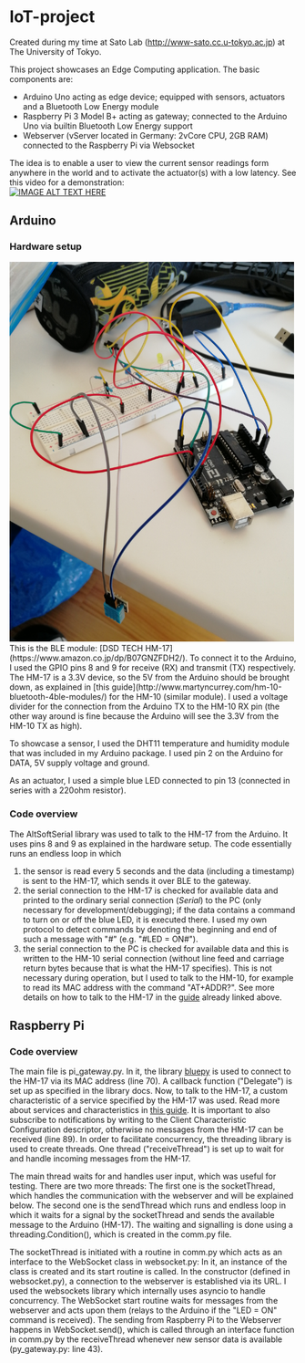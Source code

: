 # IoT-project
Created during my time at Sato Lab (http://www-sato.cc.u-tokyo.ac.jp) at The University of Tokyo.

This project showcases an Edge Computing application. The basic components are:
* Arduino Uno acting as edge device; equipped with sensors, actuators and a Bluetooth Low Energy module
* Raspberry Pi 3 Model B+ acting as gateway; connected to the Arduino Uno via builtin Bluetooth Low Energy support
* Webserver (vServer located in Germany: 2vCore CPU, 2GB RAM) connected to the Raspberry Pi via Websocket

The idea is to enable a user to view the current sensor readings form anywhere in the world and to activate the actuator(s) with a low latency.
See this video for a demonstration:  
[![IMAGE ALT TEXT HERE](https://img.youtube.com/vi/Lw-rmpPToWY/0.jpg)](https://www.youtube.com/watch?v=Lw-rmpPToWY)

## Arduino
### Hardware setup
<img src="https://github.com/oli415/IoT-project/blob/master/Arduino_Hardware.jpg" width="500">
This is the BLE module: [DSD TECH HM-17](https://www.amazon.co.jp/dp/B07GNZFDH2/).
To connect it to the Arduino, I used the GPIO pins 8 and 9 for receive (RX) and transmit (TX) respectively. The HM-17 is a 3.3V device, so the 5V from the Arduino should be brought down, as explained in [this guide](http://www.martyncurrey.com/hm-10-bluetooth-4ble-modules/) for the HM-10 (similar module). I used a voltage divider for the connection from the Arduino TX to the HM-10 RX pin (the other way around is fine because the Arduino will see the 3.3V from the HM-10 TX as high).

To showcase a sensor, I used the DHT11 temperature and humidity module that was included in my Arduino package. I used pin 2 on the Arduino for DATA, 5V supply voltage and ground.

As an actuator, I used a simple blue LED connected to pin 13 (connected in series with a 220ohm resistor).

### Code overview

The AltSoftSerial library was used to talk to the HM-17 from the Arduino. It uses pins 8 and 9 as explained in the hardware setup. The code essentially runs an endless loop in which
1. the sensor is read every 5 seconds and the data (including a timestamp) is sent to the HM-17, which sends it over BLE to the gateway.
2. the serial connection to the HM-17 is checked for available data and printed to the ordinary serial connection (*Serial*) to the PC (only necessary for development/debugging); if the data contains a command to turn on or off the blue LED, it is executed there. I used my own protocol to detect commands by denoting the beginning and end of such a message with "#" (e.g. "#LED = ON#").
3. the serial connection to the PC is checked for available data and this is written to the HM-10 serial connection (without line feed and carriage return bytes because that is what the HM-17 specifies). This is not necessary during operation, but I used to talk to the HM-10, for example to read its MAC address with the command "AT+ADDR?". See more details on how to talk to the HM-17 in the [guide](http://www.martyncurrey.com/hm-10-bluetooth-4ble-modules/) already linked above.


## Raspberry Pi
### Code overview

The main file is pi_gateway.py. In it, the library [bluepy](https://ianharvey.github.io/bluepy-doc/) is used to connect to the HM-17 via its MAC address (line 70). A callback function ("Delegate") is set up as specified in the library docs. Now, to talk to the HM-17, a custom characteristic of a service specified by the HM-17 was used. Read more about services and characteristics in [this guide](http://www.martyncurrey.com/hm-10-bluetooth-4ble-modules/). It is important to also subscribe to notifications by writing to the Client Characteristic Configuration descriptor, otherwise no messages from the HM-17 can be received (line 89). In order to facilitate concurrency, the threading library is used to create threads. One thread ("receiveThread") is set up to wait for and handle incoming messages from the HM-17.

The main thread waits for and handles user input, which was useful for testing.
There are two more threads: The first one is the socketThread, which handles the communication with the webserver and will be explained below. The second one is the sendThread which runs and endless loop in which it waits for a signal by the socketThread and sends the available message to the Arduino (HM-17). The waiting and signalling is done using a threading.Condition(), which is created in the comm.py file.

The socketThread is initiated with a routine in comm.py which acts as an interface to the WebSocket class in websocket.py: In it, an instance of the class is created and its start routine is called. In the constructor (defined in websocket.py), a connection to the webserver is established via its URL. I used the websockets library which internally uses asyncio to handle concurrency. The WebSocket start routine waits for messages from the webserver and acts upon them (relays to the Arduino if the "LED = ON" command is received). The sending from Raspberry Pi to the Webserver happens in WebSocket.send(), which is called through an interface function in comm.py by the receiveThread whenever new sensor data is available (py_gateway.py: line 43).
